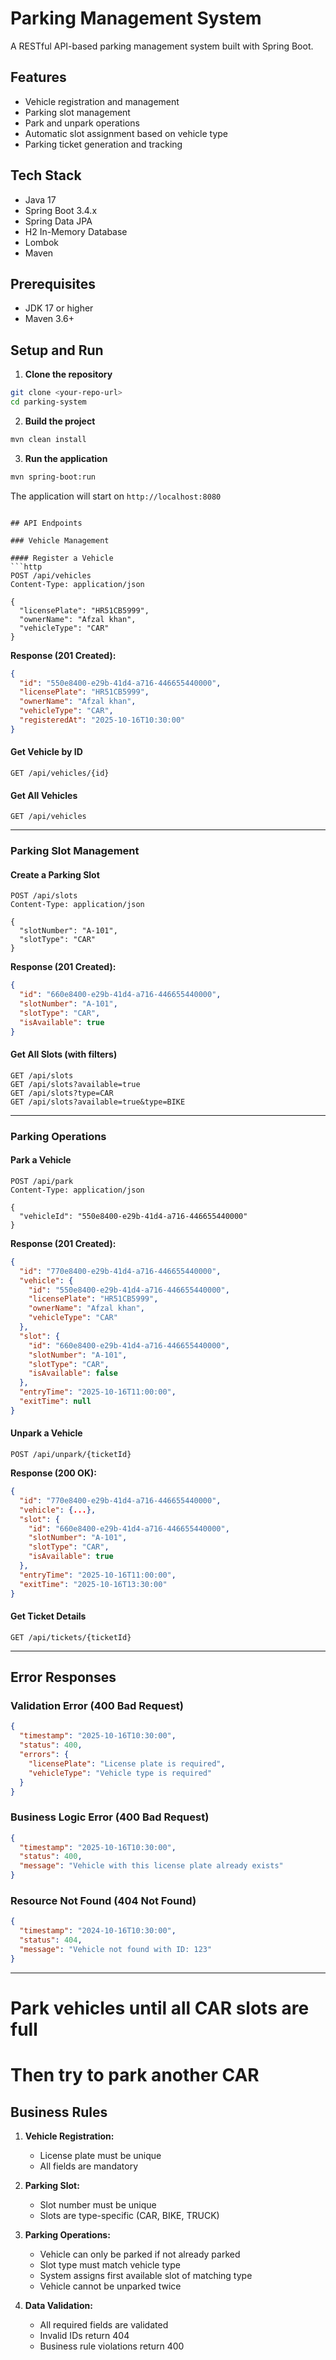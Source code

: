 # Parking Management System

A RESTful API-based parking management system built with Spring Boot.

## Features

- Vehicle registration and management
- Parking slot management
- Park and unpark operations
- Automatic slot assignment based on vehicle type
- Parking ticket generation and tracking

## Tech Stack

- Java 17
- Spring Boot 3.4.x
- Spring Data JPA
- H2 In-Memory Database
- Lombok
- Maven

## Prerequisites

- JDK 17 or higher
- Maven 3.6+

## Setup and Run

1. **Clone the repository**
```bash
git clone <your-repo-url>
cd parking-system
```

2. **Build the project**
```bash
mvn clean install
```

3. **Run the application**
```bash
mvn spring-boot:run
```

The application will start on `http://localhost:8080`
```

## API Endpoints

### Vehicle Management

#### Register a Vehicle
```http
POST /api/vehicles
Content-Type: application/json

{
  "licensePlate": "HR51CB5999",
  "ownerName": "Afzal khan",
  "vehicleType": "CAR"
}
```

**Response (201 Created):**
```json
{
  "id": "550e8400-e29b-41d4-a716-446655440000",
  "licensePlate": "HR51CB5999",
  "ownerName": "Afzal khan",
  "vehicleType": "CAR",
  "registeredAt": "2025-10-16T10:30:00"
}
```

#### Get Vehicle by ID
```http
GET /api/vehicles/{id}
```

#### Get All Vehicles
```http
GET /api/vehicles
```

---

### Parking Slot Management

#### Create a Parking Slot
```http
POST /api/slots
Content-Type: application/json

{
  "slotNumber": "A-101",
  "slotType": "CAR"
}
```

**Response (201 Created):**
```json
{
  "id": "660e8400-e29b-41d4-a716-446655440000",
  "slotNumber": "A-101",
  "slotType": "CAR",
  "isAvailable": true
}
```

#### Get All Slots (with filters)
```http
GET /api/slots
GET /api/slots?available=true
GET /api/slots?type=CAR
GET /api/slots?available=true&type=BIKE
```

---

### Parking Operations

#### Park a Vehicle
```http
POST /api/park
Content-Type: application/json

{
  "vehicleId": "550e8400-e29b-41d4-a716-446655440000"
}
```

**Response (201 Created):**
```json
{
  "id": "770e8400-e29b-41d4-a716-446655440000",
  "vehicle": {
    "id": "550e8400-e29b-41d4-a716-446655440000",
    "licensePlate": "HR51CB5999",
    "ownerName": "Afzal khan",
    "vehicleType": "CAR"
  },
  "slot": {
    "id": "660e8400-e29b-41d4-a716-446655440000",
    "slotNumber": "A-101",
    "slotType": "CAR",
    "isAvailable": false
  },
  "entryTime": "2025-10-16T11:00:00",
  "exitTime": null
}
```

#### Unpark a Vehicle
```http
POST /api/unpark/{ticketId}
```

**Response (200 OK):**
```json
{
  "id": "770e8400-e29b-41d4-a716-446655440000",
  "vehicle": {...},
  "slot": {
    "id": "660e8400-e29b-41d4-a716-446655440000",
    "slotNumber": "A-101",
    "slotType": "CAR",
    "isAvailable": true
  },
  "entryTime": "2025-10-16T11:00:00",
  "exitTime": "2025-10-16T13:30:00"
}
```

#### Get Ticket Details
```http
GET /api/tickets/{ticketId}
```

---

## Error Responses

### Validation Error (400 Bad Request)
```json
{
  "timestamp": "2025-10-16T10:30:00",
  "status": 400,
  "errors": {
    "licensePlate": "License plate is required",
    "vehicleType": "Vehicle type is required"
  }
}
```

### Business Logic Error (400 Bad Request)
```json
{
  "timestamp": "2025-10-16T10:30:00",
  "status": 400,
  "message": "Vehicle with this license plate already exists"
}
```

### Resource Not Found (404 Not Found)
```json
{
  "timestamp": "2024-10-16T10:30:00",
  "status": 404,
  "message": "Vehicle not found with ID: 123"
}
```

---
# Park vehicles until all CAR slots are full
# Then try to park another CAR

## Business Rules

1. **Vehicle Registration:**
   - License plate must be unique
   - All fields are mandatory

2. **Parking Slot:**
   - Slot number must be unique
   - Slots are type-specific (CAR, BIKE, TRUCK)

3. **Parking Operations:**
   - Vehicle can only be parked if not already parked
   - Slot type must match vehicle type
   - System assigns first available slot of matching type
   - Vehicle cannot be unparked twice

4. **Data Validation:**
   - All required fields are validated
   - Invalid IDs return 404
   - Business rule violations return 400